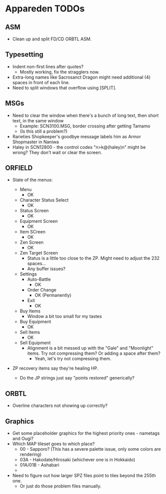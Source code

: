 # Appareden TODOs

## ASM
* Clean up and split FD/CD ORBTL ASM.

## Typesetting
* Indent non-first lines after quotes?
	* Mostly working, fix the stragglers now.
* Extra-long names like Sacrosanct Dragon might need additional (4) spaces in front of each line.
* Need to split windows that overflow using [SPLIT].

## MSGs
* Need to clear the window when there's a bunch of long text, then short text, in the same window
	* Example: SCN3100.MSG, border crossing after getting Tamamo
	* (Is this still a problem?)
* Rarieties Shopkeeper's goodbye message labels him as Armor Shopmaster in Naniwa
* Haley in SCN12800 - the control codes "n>k@(haley)n" might be wrong? They don't wait or clear the screen.

## ORFIELD
* State of the menus:
	* Menu
		* OK
	* Character Status Select
		* OK
	* Status Screen
		* OK
	* Equipment Screen
		* OK
	* Item SCreen
		* OK
	* Zen Screen
		* OK
	* Zen Target Screen
		* Status is a little too close to the ZP. Might need to adjust the 232 spaces...
		* Any buffer issues?
	* Settings
		* Auto-Battle
			* OK
		* Order Change
			* OK (Permanently)
		* Exit
			* OK
	* Buy Items
		* Window a bit too small for my tastes
	* Buy Equipment
		* OK
	* Sell Items
		* OK
	* Sell Equipment
		* Alignment is a bit messed up with the "Gale" and "Moonlight" items. Try not compressing them? Or adding a space after them?
			* Yeah, let's try not compressing them.

* ZP recovery items say they're healing HP.
	* Do the JP strings just say "points restored" generically?

## ORBTL
* Overline characters not showing up correctly?

## Graphics
* Get some placeholder graphics for the highest priority ones - nametags and Ougi?
* Which MAP tileset goes to which place?
	* 00 - Sapporo? (This has a severe palette issue, only some colors are rendering)
	* 03A - Hakodate/Hirosaki (whichever one is in Hokkaido)
	* 01A/01B - Ashabari
	* 
* Need to figure out how larger SPZ files point to tiles beyond the 255th one.
	* Or just do those problem files manually.